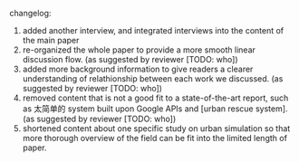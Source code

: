 changelog:

1. added another interview, and integrated interviews into the content of the main paper
2. re-organized the whole paper to provide a more smooth linear discussion flow. (as suggested by reviewer [TODO: who])
3. added more background information to give readers a clearer understanding of relathionship between each work we discussed. (as suggested by reviewer [TODO: who])
4. removed content that is not a good fit to a state-of-the-art report, such as 太简单的 system built upon Google APIs and [urban rescue system]. (as suggested by reviewer [TODO: who])
5. shortened content about one specific study on urban simulation so that more thorough overview of the field can be fit into the limited length of paper.